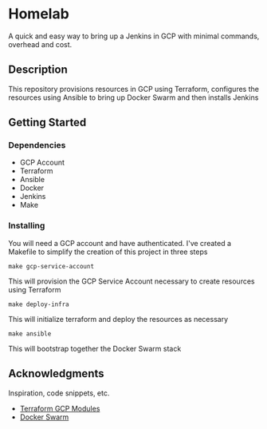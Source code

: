 # Homelab

A quick and easy way to bring up a Jenkins in GCP with minimal commands, overhead and cost.

## Description

This repository provisions resources in GCP using Terraform, configures the resources using Ansible to bring up Docker Swarm and then installs Jenkins

## Getting Started


### Dependencies

* GCP Account
* Terraform
* Ansible
* Docker
* Jenkins
* Make

### Installing

You will need a GCP account and have authenticated.
I've created a Makefile to simplify the creation of this project in three steps

```
make gcp-service-account
```
This will provision the GCP Service Account necessary to create resources using Terraform

```
make deploy-infra
```
This will initialize terraform and deploy the resources as necessary

```
make ansible
```
This will bootstrap together the Docker Swarm stack


## Acknowledgments

Inspiration, code snippets, etc.
* [Terraform GCP Modules](https://registry.terraform.io/providers/hashicorp/google/latest/docs)
* [Docker Swarm](https://docs.docker.com/engine/swarm/)

